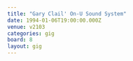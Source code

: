 ```yaml
---
title: "Gary Clail' On-U Sound System"
date: 1994-01-06T19:00:00.000Z
venue: v2103
categories: gig
board: 8
layout: gig
---
```

